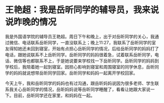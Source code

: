 # 王艳超：我是岳昕同学的辅导员，我来说说昨晚的情况

我是外国语学院的辅导员王艳超。周日下午和晚上，出于对岳昕同学的关心，我通过微信、电话联系岳昕同学，一直没联系上；晚上11:27，我联系了岳昕同学的室友得知她还未回到寝室，开始有点担心岳昕同学的情况，后给岳昕同学的妈妈打了电话，跟她说联系不上岳昕同学。岳昕同学的妈妈很着急，试着联系岳昕同学，电话、微信等也都联系不上，于是她说要来学校找一下岳昕同学。岳昕同学的妈妈到学校后，我陪着她一起到寝室。因担心影响到寝室和周围寝室的同学休息，岳昕同学的妈妈就说想带岳昕同学回家。岳昕同学和妈妈一起离开学校回家。

今天上午，我和岳昕同学的妈妈也有过沟通，跟岳昕妈妈说因为很多老师、学生联系我关心岳昕同学的情况，岳昕妈妈说等岳昕同学睡醒了，看看让她跟大家说一下。目前，岳昕同学还在家里，和妈妈在一起。